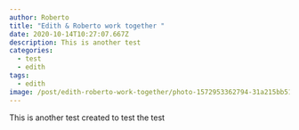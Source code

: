 ```yaml
---
author: Roberto
title: "Edith & Roberto work together "
date: 2020-10-14T10:27:07.667Z
description: This is another test
categories:
  - test
  - edith
tags:
  - edith
image: /post/edith-roberto-work-together/photo-1572953362794-31a215bb5163.jpeg
---
```

This is another test created to test the test
